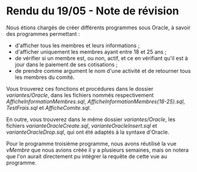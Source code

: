 # Rendu du 19/05 - Note de révision

Nous étions chargés de créer différents programmes sous Oracle, à savoir des programmes permettant :
- d'afficher tous les membres et leurs informations ;
- d'afficher uniquement les membres ayant entre 18 et 25 ans ;
- de vérifier si un membre est, ou non, actif, et ce en vérifiant qu'il est à jour dans le paiement de ses cotisations ;
- de prendre comme argument le nom d'une activité et de retourner tous les membres du comité.

Vous trouverez ces fonctions et procédures dans le dossier _variantes/Oracle_, dans les fichiers nommés respectivement _AfficheInformationMembres.sql_, _AfficheInformationMembres(18-25).sql_, _TestFrais.sql_ et _AfficheComite.sql_.

En outre, vous trouverez dans le même dossier _variantes/Oracle_, les fichiers _varianteOracleCreate.sql_, _varianteOracleInsert.sql_ et _varianteOracleDrop.sql_, qui ont été adaptés à la syntaxe d'Oracle.

Pour le programme troisième programme, nous avons réutilisé la vue _vMembre_ que nous avions créée il y a plusieurs semaines, mais on notera que l'on aurait directement pu intégrer la requête de cette vue au programme.
